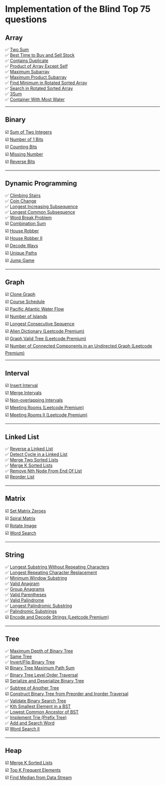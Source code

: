 # Implementation of the Blind Top 75 questions 

## Array

✅ [Two Sum](https://leetcode.com/problems/two-sum/)  
✅ [Best Time to Buy and Sell Stock](https://leetcode.com/problems/best-time-to-buy-and-sell-stock/)  
✅ [Contains Duplicate](https://leetcode.com/problems/contains-duplicate/)  
✅ [Product of Array Except Self](https://leetcode.com/problems/product-of-array-except-self/)  
✅ [Maximum Subarray](https://leetcode.com/problems/maximum-subarray/)  
✅ [Maximum Product Subarray](https://leetcode.com/problems/maximum-product-subarray/)  
✅ [Find Minimum in Rotated Sorted Array](https://leetcode.com/problems/find-minimum-in-rotated-sorted-array/)  
✅ [Search in Rotated Sorted Array](https://leetcode.com/problems/search-in-rotated-sorted-array/)  
✅ [3Sum](https://leetcode.com/problems/3sum/)  
✅ [Container With Most Water](https://leetcode.com/problems/container-with-most-water/)

---

## Binary

☑️ [Sum of Two Integers](https://leetcode.com/problems/sum-of-two-integers/)  
☑️ [Number of 1 Bits](https://leetcode.com/problems/number-of-1-bits/)  
☑️ [Counting Bits](https://leetcode.com/problems/counting-bits/)  
☑️ [Missing Number](https://leetcode.com/problems/missing-number/)  
☑️ [Reverse Bits](https://leetcode.com/problems/reverse-bits/)

---

## Dynamic Programming

✅ [Climbing Stairs](https://leetcode.com/problems/climbing-stairs/)  
✅ [Coin Change](https://leetcode.com/problems/coin-change/)  
✅ [Longest Increasing Subsequence](https://leetcode.com/problems/longest-increasing-subsequence/)  
✅ [Longest Common Subsequence](https://leetcode.com/problems/longest-common-subsequence/)  
✅ [Word Break Problem](https://leetcode.com/problems/word-break/)  
☑️ [Combination Sum](https://leetcode.com/problems/combination-sum-iv/)  
☑️ [House Robber](https://leetcode.com/problems/house-robber/)  
☑️ [House Robber II](https://leetcode.com/problems/house-robber-ii/)  
☑️ [Decode Ways](https://leetcode.com/problems/decode-ways/)  
☑️ [Unique Paths](https://leetcode.com/problems/unique-paths/)  
☑️ [Jump Game](https://leetcode.com/problems/jump-game/)

---

## Graph

☑️ [Clone Graph](https://leetcode.com/problems/clone-graph/)  
☑️ [Course Schedule](https://leetcode.com/problems/course-schedule/)  
☑️ [Pacific Atlantic Water Flow](https://leetcode.com/problems/pacific-atlantic-water-flow/)  
☑️ [Number of Islands](https://leetcode.com/problems/number-of-islands/)  
☑️ [Longest Consecutive Sequence](https://leetcode.com/problems/longest-consecutive-sequence/)  
☑️ [Alien Dictionary (Leetcode Premium)](https://leetcode.com/problems/alien-dictionary/)  
☑️ [Graph Valid Tree (Leetcode Premium)](https://leetcode.com/problems/graph-valid-tree/)  
☑️ [Number of Connected Components in an Undirected Graph (Leetcode Premium)](https://leetcode.com/problems/number-of-connected-components-in-an-undirected-graph/)

---

## Interval

☑️ [Insert Interval](https://leetcode.com/problems/insert-interval/)  
☑️ [Merge Intervals](https://leetcode.com/problems/merge-intervals/)  
☑️ [Non-overlapping Intervals](https://leetcode.com/problems/non-overlapping-intervals/)  
☑️ [Meeting Rooms (Leetcode Premium)](https://leetcode.com/problems/meeting-rooms/)  
☑️ [Meeting Rooms II (Leetcode Premium)](https://leetcode.com/problems/meeting-rooms-ii/)

---

## Linked List

✅ [Reverse a Linked List](https://leetcode.com/problems/reverse-linked-list/)  
✅ [Detect Cycle in a Linked List](https://leetcode.com/problems/linked-list-cycle/)  
✅ [Merge Two Sorted Lists](https://leetcode.com/problems/merge-two-sorted-lists/)  
✅ [Merge K Sorted Lists](https://leetcode.com/problems/merge-k-sorted-lists/)  
✅ [Remove Nth Node From End Of List](https://leetcode.com/problems/remove-nth-node-from-end-of-list/)  
☑️ [Reorder List](https://leetcode.com/problems/reorder-list/)

---

## Matrix

☑️ [Set Matrix Zeroes](https://leetcode.com/problems/set-matrix-zeroes/)  
☑️ [Spiral Matrix](https://leetcode.com/problems/spiral-matrix/)  
☑️ [Rotate Image](https://leetcode.com/problems/rotate-image/)  
☑️ [Word Search](https://leetcode.com/problems/word-search/)

---

## String

✅ [Longest Substring Without Repeating Characters](https://leetcode.com/problems/longest-substring-without-repeating-characters/)  
✅ [Longest Repeating Character Replacement](https://leetcode.com/problems/longest-repeating-character-replacement/)  
✅ [Minimum Window Substring](https://leetcode.com/problems/minimum-window-substring/)  
✅ [Valid Anagram](https://leetcode.com/problems/valid-anagram/)  
✅ [Group Anagrams](https://leetcode.com/problems/group-anagrams/)  
✅ [Valid Parentheses](https://leetcode.com/problems/valid-parentheses/)  
✅ [Valid Palindrome](https://leetcode.com/problems/valid-palindrome/)  
✅ [Longest Palindromic Substring](https://leetcode.com/problems/longest-palindromic-substring/)  
✅ [Palindromic Substrings](https://leetcode.com/problems/palindromic-substrings/)  
☑️ [Encode and Decode Strings (Leetcode Premium)](https://leetcode.com/problems/encode-and-decode-strings/)

---

## Tree
✅️ [Maximum Depth of Binary Tree](https://leetcode.com/problems/maximum-depth-of-binary-tree/)  
✅️ [Same Tree](https://leetcode.com/problems/same-tree/)  
✅️ [Invert/Flip Binary Tree](https://leetcode.com/problems/invert-binary-tree/)  
☑️ [Binary Tree Maximum Path Sum](https://leetcode.com/problems/binary-tree-maximum-path-sum/)  
✅️ [Binary Tree Level Order Traversal](https://leetcode.com/problems/binary-tree-level-order-traversal/)  
☑️ [Serialize and Deserialize Binary Tree](https://leetcode.com/problems/serialize-and-deserialize-binary-tree/)  
✅️ [Subtree of Another Tree](https://leetcode.com/problems/subtree-of-another-tree/)  
☑️ [Construct Binary Tree from Preorder and Inorder Traversal](https://leetcode.com/problems/construct-binary-tree-from-preorder-and-inorder-traversal/)  
✅ [Validate Binary Search Tree](https://leetcode.com/problems/validate-binary-search-tree/)  
✅ [Kth Smallest Element in a BST](https://leetcode.com/problems/kth-smallest-element-in-a-bst/)  
✅ [Lowest Common Ancestor of BST](https://leetcode.com/problems/lowest-common-ancestor-of-a-binary-search-tree/)  
✅ [Implement Trie (Prefix Tree)](https://leetcode.com/problems/implement-trie-prefix-tree/)  
✅  [Add and Search Word](https://leetcode.com/problems/add-and-search-word-data-structure-design/)  
☑️ [Word Search II](https://leetcode.com/problems/word-search-ii/)

---

## Heap

☑️ [Merge K Sorted Lists](https://leetcode.com/problems/merge-k-sorted-lists/)  
☑️ [Top K Frequent Elements](https://leetcode.com/problems/top-k-frequent-elements/)  
☑️ [Find Median from Data Stream](https://leetcode.com/problems/find-median-from-data-stream/)